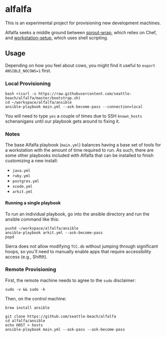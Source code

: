 # alfalfa

This is an experimental project for provisioning new development machines.

Alfalfa seeks a middle ground between [sprout-wrap][sprout-wrap], which relies
on Chef, and [workstation-setup][workstation-setup], which uses shell
scripting.

[sprout-wrap]: https://github.com/pivotal-sprout/sprout-wrap
[workstation-setup]: https://github.com/pivotal/workstation-setup

## Usage

Depending on how you feel about cows, you might find it useful to `export
ANSIBLE_NOCOWS=1` first.

### Local Provisioning

```
bash <(curl -s https://raw.githubusercontent.com/seattle-beach/alfalfa/master/bootstrap.sh)
cd ~/workspace/alfalfa/ansible
ansible-playbook main.yml --ask-become-pass --connection=local
```

You will need to type `yes` a couple of times due to SSH `known_hosts`
schenanigans until our playbook gets around to fixing it.

### Notes

The base Alfalfa playbook (`main.yml`) balances having a base set of tools for
a workstation with the amount of time required to run. As such, there are some
other playbooks included with Alfalfa that can be installed to finish
customizing a new install:

- `java.yml`
- `ruby.yml`
- `postgres.yml`
- `xcode.yml`
- `arkit.yml`

#### Running a single playbook
To run an individual playbook, go into the ansible directory and run the ansible command like this:

```
pushd ~/workspace/alfalfa/ansible
ansible-playbook arkit.yml --ask-become-pass
popd
```

Sierra does not allow modifying `TCC.db` without jumping through significant
hoops, so you'll need to manually enable apps that require accessibility access
(e.g., ShiftIt).

### Remote Provisioning

First, the remote machine needs to agree to the `sudo` disclaimer:

```
sudo -v && sudo -k
```

Then, on the control machine:

```
brew install ansible

git clone https://github.com/seattle-beach/alfalfa
cd alfalfa/ansible
echo HOST > hosts
ansible-playbook main.yml --ask-pass --ask-become-pass
```

